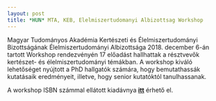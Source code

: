 ```yaml
---
layout: post
title: *HUN* MTA, KEB, Elelmiszertudomanyi Albizottsag Workshop 
---
```


Magyar Tudományos Akadémia Kertészeti és Élelmiszertudományi Bizottságának 
Élelmiszertudományi Albizottsága 2018. december 6-án tartott Workshop rendezvényén 
17 előadást hallhattak a résztvevők kertészet- és élelmiszertudományi témákban. A workshop
kiváló lehetőséget nyújtott a PhD hallgatók számára, hogy bemutathassák kutatásaik
eredményeit, illetve, hogy senior kutatóktól tanulhassanak. 

A workshop ISBN számmal ellátott kiadávnya **[itt](https://drive.google.com/file/d/1BSLmdj0Jo6FqWAikEO-dNwRFLoe14OIi/view?usp=sharing)** érhető el. 